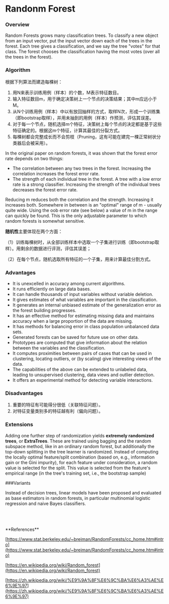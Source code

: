 # Randonm Forest


### Overview

Random Forests grows many classification trees. To classify a new object from an input vector, put the input vector down each of the trees in the forest. Each tree gives a classification, and we say the tree "votes" for that class. The forest chooses the classification having the most votes (over all the trees in the forest).

### Algorithm

根据下列算法而建造每棵树：


1. 用N来表示训练用例（样本）的个数，M表示特征数目。
2. 输入特征数目m，用于确定决策树上一个节点的决策结果；其中m应远小于M。
3. 从N个训练用例（样本）中以有放回抽样的方式，取样N次，形成一个训练集（即bootstrap取样），并用未抽到的用例（样本）作预测，评估其误差。
4. 对于每一个节点，随机选择m个特征，决策树上每个节点的决定都是基于这些特征确定的。根据这m个特征，计算其最佳的分裂方式。
5. 每棵树都会完整成长而不会剪枝（Pruning，这有可能在建完一棵正常树状分类器后会被采用）。

In the original paper on random forests, it was shown that the forest error rate depends on two things:

- The correlation between any two trees in the forest. Increasing the correlation increases the forest error rate.
- The strength of each individual tree in the forest. A tree with a low error rate is a strong classifier. Increasing the strength of the individual trees decreases the forest error rate.

Reducing m reduces both the correlation and the strength. Increasing it increases both. Somewhere in between is an "optimal" range of m - usually quite wide. Using the oob error rate (see below) a value of m in the range can quickly be found. This is the only adjustable parameter to which random forests is somewhat sensitive.

**随机性**主要体现在两个方面：

（1）训练每棵树时，从全部训练样本中选取一个子集进行训练（即bootstrap取样）。用剩余的数据进行评测，评估其误差；

（2）在每个节点，随机选取所有特征的一个子集，用来计算最佳分割方式。
### Advantages

- It is unexcelled in accuracy among current algorithms.
- It runs efficiently on large data bases.
- It can handle thousands of input variables without variable deletion.
- It gives estimates of what variables are important in the classification.
- It generates an internal unbiased estimate of the generalization error as the forest building progresses.
- It has an effective method for estimating missing data and maintains accuracy when a large proportion of the data are missing.
- It has methods for balancing error in class population unbalanced data sets.
- Generated forests can be saved for future use on other data.
- Prototypes are computed that give information about the relation between the variables and the classification.
- It computes proximities between pairs of cases that can be used in clustering, locating outliers, or (by scaling) give interesting views of the data.
- The capabilities of the above can be extended to unlabeled data, leading to unsupervised clustering, data views and outlier detection.
- It offers an experimental method for detecting variable interactions.

### Disadvantages

1. 重要的特征有可能得分很低（关联特征问题）。
2. 对特征变量类别多的特征越有利（偏向问题）。

### Extensions

Adding one further step of randomization yields **extremely randomized trees**, or **ExtraTrees**. These are trained using bagging and the random subspace method, like in an ordinary random forest, but additionally the top-down splitting in the tree learner is randomized. Instead of computing the locally optimal feature/split combination (based on, e.g., information gain or the Gini impurity), for each feature under consideration, a random value is selected for the split. This value is selected from the feature's empirical range (in the tree's training set, i.e., the bootstrap sample)

###Variants

Instead of decision trees, linear models have been proposed and evaluated as base estimators in random forests, in particular multinomial logistic regression and naive Bayes classifiers.




<br>
<br>
<br>
**References**

[https://www.stat.berkeley.edu/~breiman/RandomForests/cc_home.htm#intro](https://www.stat.berkeley.edu/~breiman/RandomForests/cc_home.htm#intro)

[https://en.wikipedia.org/wiki/Random_forest](https://en.wikipedia.org/wiki/Random_forest)

[https://zh.wikipedia.org/wiki/%E9%9A%8F%E6%9C%BA%E6%A3%AE%E6%9E%97](https://zh.wikipedia.org/wiki/%E9%9A%8F%E6%9C%BA%E6%A3%AE%E6%9E%97)